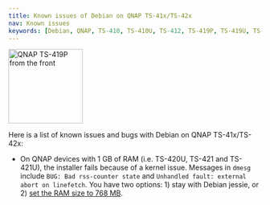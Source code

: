 ```yaml
---
title: Known issues of Debian on QNAP TS-41x/TS-42x
nav: Known issues
keywords: [Debian, QNAP, TS-410, TS-410U, TS-412, TS-419P, TS-419U, TS-420, TS-421, bugs, issues, defects]
---
```


<div class="right">
<img src = "../images/r_qnap_ts419p.jpg" class="border" alt="QNAP TS-419P from the front" width="148" height="148" />
</div>

Here is a list of known issues and bugs with Debian on QNAP TS-41x/TS-42x:

* On QNAP devices with 1 GB of RAM (i.e. TS-420U, TS-421 and TS-421U), the
installer fails because of a kernel issue.  Messages in `dmesg` include
`BUG: Bad rss-counter state` and `Unhandled fault: external abort on
linefetch`.  You have two options: 1) stay with Debian jessie, or 2) [set
the RAM size to 768 MB](https://blog.spblinux.de/2018/09/debian-with-btrfs-on-qnap-11x-21x-kirkwood/).

